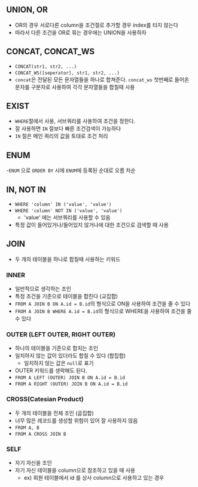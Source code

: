 ## UNION, OR

- OR의 경우 서로다른 column을 조건절로 추가할 경우 index를 타지 않는다
- 따라서 다른 조건을 OR로 묶는 경우에는 UNION을 사용하자

## CONCAT, CONCAT_WS

- `CONCAT(str1, str2, ...)`
- `CONCAT_WS([seperator], str1, str2, ...)`
- `concat`은 전달된 모든 문자열들을 하나로 합쳐준다. `concat_ws` 첫번째로 들어온 문자를 구분자로 사용하여 각각 문자열들을 합칠때 사용

## EXIST

- `WHERE`절에서 사용, 서브쿼리를 사용하여 조건을 정한다.
- 잘 사용하면 `IN` 절보다 빠른 조건검색이 가능하다
- `IN` 절은 메인 쿼리의 값을 토대로 조건 처리

## ENUM

-`ENUM` 으로 `ORDER BY` 시에 `ENUM`에 등록된 순대로 오름 차순

## IN, NOT IN

- `WHERE 'column' IN ('value', 'value')`
- `WHERE 'column' NOT IN ('value', 'value')`
  - 'value' 에는 서브쿼리를 사용할 수 있음
- 특정 값이 들어있거나/들어있지 않거나에 대한 조건으로 검색할 때 사용

## JOIN

- 두 개의 테이블을 하나로 합칠때 사용하는 키워드

### INNER

- 일반적으로 생각하는 조인
- 특정 조건을 기준으로 테이블을 합친다 (교집합)
- `FROM A JOIN B ON A.id = B.id`의 형식으로 ON을 사용하여 조건을 줄 수 있다
- `FROM A JOIN B WHERE A.id = B.id`의 형식으로 WHERE을 사용하여 조건을 줄 수 있다

### OUTER (LEFT OUTER, RIGHT OUTER)

- 하나의 테이블을 기준으로 합치는 조인
- 일치하지 않는 값이 있더라도 합칠 수 있다 (합집합)
  - 일치하지 않는 값은 `null`로 표기
- OUTER 키워드를 생략해도 된다.
- `FROM A LEFT (OUTER) JOIN B ON A.id = B.id`
- `FROM A RIGHT (OUTER) JOIN B ON A.id = B.id`

### CROSS(Catesian Product)

- 두 개의 테이블을 전체 조인 (곱집합)
- 너무 많은 레코드를 생성할 위험이 있어 잘 사용하지 않음
- `FROM A, B`
- `FROM A CROSS JOIN B`

### SELF

- 자기 자신을 조인
- 자기 자신 테이블을 column으로 참조하고 있을 때 사용
  - ex) 회원 테이블에서 id 를 상사 column으로 사용하고 있는 경우

